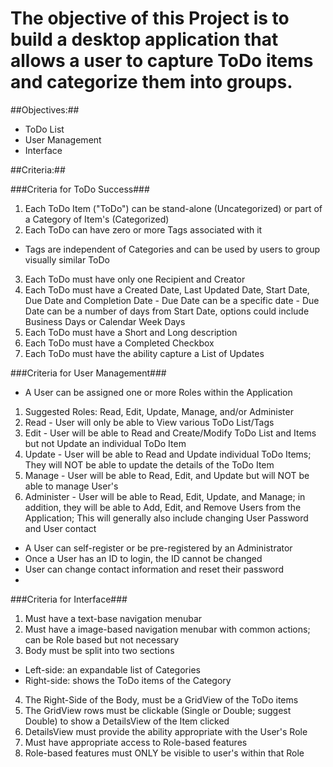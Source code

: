 # The objective of this Project is to build a desktop application that allows a user to capture ToDo items and categorize them into groups. #

##Objectives:##

- ToDo List
- User Management
- Interface

##Criteria:##

 ###Criteria for ToDo Success###
1. Each ToDo Item ("ToDo") can be stand-alone (Uncategorized) or part of a Category of Item's (Categorized)
2. Each ToDo can have zero or more Tags associated with it
 - Tags are independent of Categories and can be used by users to group visually similar ToDo
3. Each ToDo must have only one Recipient and Creator
4. Each ToDo must have a Created Date, Last Updated Date, Start Date, Due Date and Completion Date - Due Date can be a specific date - Due Date can be a number of days from Start Date, options could include Business Days or Calendar Week Days
5. Each ToDo must have a Short and Long description
6. Each ToDo must have a Completed Checkbox 
7. Each ToDo must have the ability capture a List of Updates

 ###Criteria for User Management###
- A User can be assigned one or more Roles within the Application
1. Suggested Roles: Read, Edit, Update, Manage, and/or Administer
2. Read - User will only be able to View various ToDo List/Tags
3. Edit - User will be able to Read and Create/Modify ToDo List and Items but not Update an individual ToDo Item
4. Update - User will be able to Read and Update individual ToDo Items; They will NOT be able to update the details of the ToDo Item
5. Manage - User will be able to Read, Edit, and Update but will NOT be able to manage User's
6. Administer - User will be able to Read, Edit, Update, and Manage; in addition, they will be able to Add, Edit, and Remove Users from the Application; This will generally also  include changing User Password and User contact
- A User can self-register or be pre-registered by an Administrator
- Once a User has an ID to login, the ID cannot be changed
- User can change contact information and reset their password
- 
###Criteria for Interface###
1. Must have a text-base navigation menubar
2. Must have a image-based navigation menubar with common actions; can be Role based but not necessary
3. Body must be split into two sections
- Left-side: an expandable list of Categories
- Right-side: shows the ToDo items of the Category
4. The Right-Side of the Body, must be a GridView of the ToDo items
5. The GridView rows must be clickable (Single or Double; suggest Double) to show a DetailsView of the Item clicked
6. DetailsView must provide the ability appropriate with the User's Role
7. Must have appropriate access to Role-based features
8. Role-based features must ONLY be visible to user's within that Role
